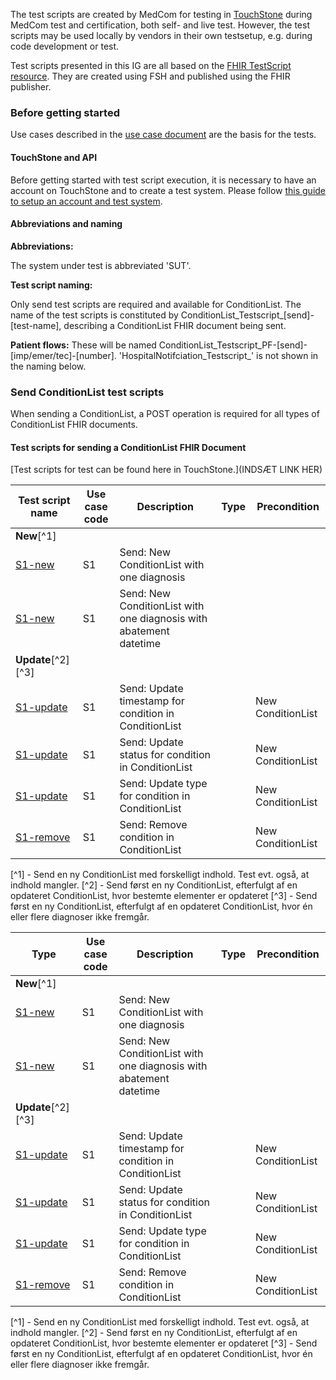 
The test scripts are created by MedCom for testing in [TouchStone](https://touchstone.aegis.net/touchstone/) during MedCom test and certification, both self- and live test. However, the test scripts may be used locally by vendors in their own testsetup, e.g. during code development or test. 

Test scripts presented in this IG are all based on the [FHIR TestScript resource](https://www.hl7.org/fhir/testscript.html). They are created using FSH and published using the FHIR publisher. 

### Before getting started

Use cases described in the [use case document](https://medcomdk.github.io/dk-medcom-conditionlist/#12-use-cases) are the basis for the tests. 

#### TouchStone and API
Before getting started with test script execution, it is necessary to have an account on TouchStone and to create a test system. Please follow [this guide to setup an account and test system](https://medcomdk.github.io/MedComLandingPage/assets/documents/TouchStoneGettingStarted.html).

#### Abbreviations and naming

**Abbreviations:**

The system under test is abbreviated 'SUT'.

**Test script naming:**

Only send test scripts are required and available for ConditionList.
The name of the test scripts is constituted by ConditionList_Testscript_[send]-[test-name], describing a ConditionList FHIR document being sent.

**Patient flows:** These will be named ConditionList_Testscript_PF-[send]-[imp/emer/tec]-[number]. 'HospitalNotifciation_Testscript_' is not shown in the naming below. 

### Send ConditionList test scripts
When sending a ConditionList, a POST operation is required for all types of ConditionList FHIR documents.

#### Test scripts for sending a ConditionList FHIR Document

[Test scripts for test can be found here in TouchStone.](INDSÆT LINK HER)

<!-- RET TABEL MED ConditionList TEST SCRIPTS. Nuværende indhold er Theas første bud/eksempel inden vi gik i gang -->
| **Test script name** | **Use case <br> code** | **Description** | **Type** | **Precondition** |
|---|---|---|---|---|
| **New**[^1] |  |  |  |  |
| [S1-new](./TestScript-conditionlist-send-new.html) | S1 | Send: New ConditionList with one diagnosis |  |  |
| [S1-new](./TestScript-conditionlist-send-new.html) | S1 | Send: New ConditionList with one diagnosis with abatement datetime |  |  | 
| **Update**[^2] [^3]  |  |  |  |  |
| [S1-update](./TestScript-conditionlist-send-update-timestamp.html) | S1 | Send: Update timestamp for condition in ConditionList  |  | New ConditionList |
| [S1-update](./TestScript-conditionlist-send-update-status.html) | S1 | Send: Update status for condition in ConditionList  |  | New ConditionList |
| [S1-update](./TestScript-conditionlist-send-update-type.html) | S1 | Send: Update type for condition in ConditionList  |  | New ConditionList |
| [S1-remove](./TestScript-conditionlist-send-remove-one.html) | S1 | Send: Remove condition in ConditionList  |  | New ConditionList |

[^1] - Send en ny ConditionList med forskelligt indhold. Test evt. også, at indhold mangler.
[^2] - Send først en ny ConditionList, efterfulgt af en opdateret ConditionList, hvor bestemte elementer er opdateret
[^3] - Send først en ny ConditionList, efterfulgt af en opdateret ConditionList, hvor én eller flere diagnoser ikke fremgår.


| **Type** | **Use case <br> code** | **Description** | **Type** | **Precondition** |
|---|---|---|---|---|
| **New**[^1] |  |  |  |  |
| [S1-new](./TestScript-conditionlist-send-new.html) | S1 | Send: New ConditionList with one diagnosis |  |  |
| [S1-new](./TestScript-conditionlist-send-new.html) | S1 | Send: New ConditionList with one diagnosis with abatement datetime |  |  | 
| **Update**[^2] [^3]  |  |  |  |  |
| [S1-update](./TestScript-conditionlist-send-update-timestamp.html) | S1 | Send: Update timestamp for condition in ConditionList  |  | New ConditionList |
| [S1-update](./TestScript-conditionlist-send-update-status.html) | S1 | Send: Update status for condition in ConditionList  |  | New ConditionList |
| [S1-update](./TestScript-conditionlist-send-update-type.html) | S1 | Send: Update type for condition in ConditionList  |  | New ConditionList |
| [S1-remove](./TestScript-conditionlist-send-remove-one.html) | S1 | Send: Remove condition in ConditionList  |  | New ConditionList |

[^1] - Send en ny ConditionList med forskelligt indhold. Test evt. også, at indhold mangler.
[^2] - Send først en ny ConditionList, efterfulgt af en opdateret ConditionList, hvor bestemte elementer er opdateret
[^3] - Send først en ny ConditionList, efterfulgt af en opdateret ConditionList, hvor én eller flere diagnoser ikke fremgår.